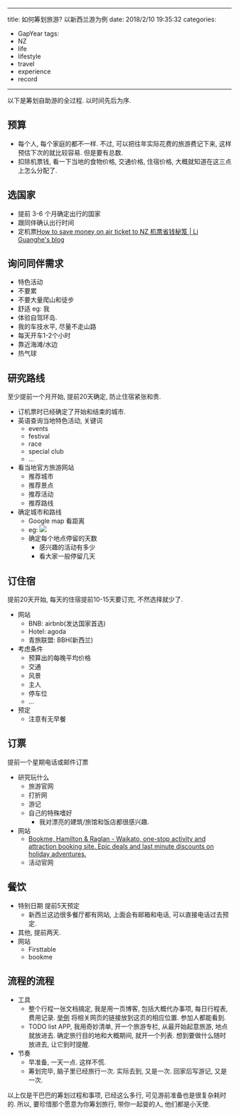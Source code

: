 
---
title: 如何筹划旅游? 以新西兰游为例 
date: 2018/2/10 19:35:32
categories: 
- GapYear
tags:
- NZ
- life
- lifestyle
- travel
- experience
- record
---
以下是筹划自助游的全过程. 以时间先后为序.

## 预算
- 每个人, 每个家庭的都不一样. 不过, 可以把往年实际花费的旅游费记下来, 这样预估下次的就比较容易. 但是要有总数. 
- 扣除机票钱, 看一下当地的食物价格, 交通价格, 住宿价格, 大概就知道在这三点上怎么分配了.

## 选国家
- 提前 3-6 个月确定出行的国家
- 跟同伴确认出行时间
- 定机票[How to save money on air ticket to NZ 机票省钱秘笈 | Li Guanghe's blog](https://liguanghe.github.io/2017/07/18/NZAirTicket/)

## 询问同伴需求
- 特色活动
- 不要累
- 不要大量爬山和徒步
- 舒适
eg: 我
- 体验自驾环岛. 
- 我的车技水平, 尽量不走山路
- 每天开车1-2个小时
- 靠近海滩/水边
- 热气球

## 研究路线
至少提前一个月开始, 提前20天确定, 防止住宿紧张和贵.
- 订机票时已经确定了开始和结束的城市. 
- 英语查询当地特色活动, 关键词
    - events
    - festival
    - race
    - special club
    - ...
- 看当地官方旅游网站
	- 推荐城市
	- 推荐景点
	- 推荐活动
	- 推荐路线
- 确定城市和路线
    - Google map 看距离
    - eg: ![](https://ws2.sinaimg.cn/large/006tKfTcgy1fo1xaogsnvj31ks1044qp.jpg)
    - 确定每个地点停留的天数
    	- 感兴趣的活动有多少
    	- 看大家一般停留几天

## 订住宿
提前20天开始, 每天的住宿提前10-15天要订完, 不然选择就少了. 

- 网站
   - BNB: airbnb(发达国家首选)
   - Hotel: agoda
   - 青旅联盟: BBH(新西兰)
- 考虑条件
   - 预算出的每晚平均价格
   - 交通
   - 风景
   - 主人
   - 停车位
   - ...
- 预定
   - 注意有无早餐

## 订票
提前一个星期电话或邮件订票
- 研究玩什么
   - 旅游官网
   - 打折网
   - 游记
   - 自己的特殊嗜好
       - 我对漂亮的建筑/旅馆和饭店都很感兴趣. 
- 网站
   - [Bookme, Hamilton & Raglan - Waikato, one-stop activity and attraction booking site. Epic deals and last minute discounts on holiday adventures.](https://www.bookme.co.nz/things-to-do/waikato-hamilton-raglan/home)
   - 活动官网

## 餐饮 
- 特别日期 提前5天预定
  + 新西兰这边很多餐厅都有网站, 上面会有邮箱和电话, 可以直接电话过去预定.
- 其他, 提前两天.
- 网站
  + Firsttable 
  + bookme

## 流程的流程
- 工具
  - 整个行程一张文档搞定, 我是用一页博客, 包括大概代办事项, 每日行程表, 费用记录. [举例](https://liguanghe.github.io/2017/09/19/DunedinLiuTrip/) 将相关网页的链接放到这页的相应位置. 参加人都能看到. 
  - TODO list APP, 我用奇妙清单, 开一个旅游专栏, 从最开始起意旅游, 地点就放进去. 确定旅行目的地和大概期间, 就开一个列表. 想到要做什么随时放进去, 让它到时提醒. 
- 节奏
  + 早准备, 一天一点. 这样不慌. 
  + 筹划完毕, 脑子里已经旅行一次. 实际去到, 又是一次. 回家后写游记, 又是一次. 

以上仅是干巴巴的筹划过程和事项, 已经这么多行, 可见游前准备也是很复杂耗时的. 所以, 要珍惜那个愿意为你筹划旅行, 带你一起耍的人, 他们都是小天使. 